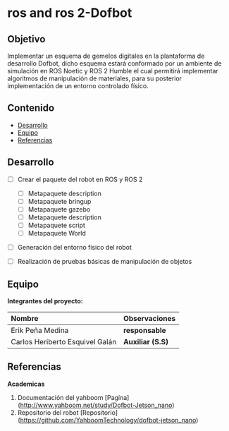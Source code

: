 # ros and ros 2-Dofbot

## Objetivo

Implementar un esquema de gemelos digitales en la plantaforma de desarrollo Dofbot, dicho esquema estará conformado por un ambiente de simulación en ROS Noetic y ROS 2 Humble el cual permitirá implementar algoritmos de manipulación de materiales, para su posterior implementación de un entorno controlado físico. 



## Contenido

- [Desarrollo](#desarrollo)
- [Equipo](#equipo)
- [Referencias](#referencias)


## Desarrollo

- [ ] Crear el paquete del robot en ROS y ROS 2
    - [ ]  Metapaquete description
    - [ ]  Metapaquete bringup
    - [ ]  Metapaquete gazebo
    - [ ]  Metapaquete description
    - [ ]  Metapaquete script
    - [ ]  Metapaquete World
- [ ] Generación del entorno físico del robot
- [ ] Realización de pruebas básicas de manipulación de objetos


## Equipo

**Integrantes del proyecto:**

| Nombre | Observaciones |
| :----------| :----------- |
| Erik Peña Medina | **responsable** |
| Carlos Heriberto Esquivel Galán | **Auxiliar (S.S)** | 

## Referencias

**Academicas**

1. Documentación del yahboom [Pagína] (http://www.yahboom.net/study/Dofbot-Jetson_nano)
2. Repositorio del robot [Repositorio] (https://github.com/YahboomTechnology/dofbot-jetson_nano)



